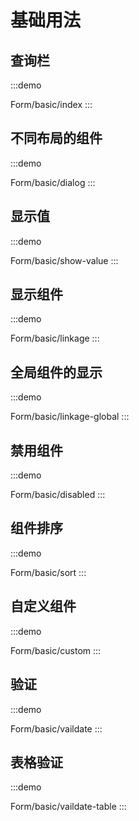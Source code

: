 

# 基础用法

## 查询栏
:::demo

Form/basic/index
:::

## 不同布局的组件
:::demo

Form/basic/dialog
:::

## 显示值
:::demo

Form/basic/show-value
:::

## 显示组件
:::demo

Form/basic/linkage
:::

## 全局组件的显示
:::demo

Form/basic/linkage-global
:::

## 禁用组件
:::demo

Form/basic/disabled
:::

## 组件排序
:::demo

Form/basic/sort
:::

## 自定义组件
:::demo

Form/basic/custom
:::

## 验证
:::demo

Form/basic/vaildate
:::

## 表格验证
:::demo

Form/basic/vaildate-table
:::

<!-- @include: ./explain.md -->


